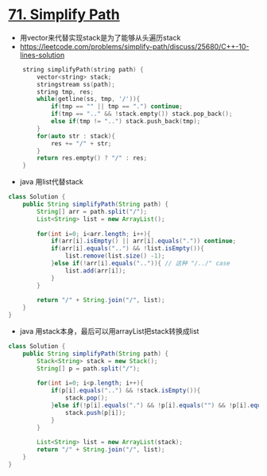 # [71. Simplify Path](https://leetcode.com/problems/simplify-path/description/)
* 用vector来代替实现stack是为了能够从头遍历stack
* https://leetcode.com/problems/simplify-path/discuss/25680/C++-10-lines-solution

```c++
    string simplifyPath(string path) {
        vector<string> stack;
        stringstream ss(path);
        string tmp, res;
        while(getline(ss, tmp, '/')){
            if(tmp == "" || tmp == ".") continue;
            if(tmp == ".." && !stack.empty()) stack.pop_back();
            else if(tmp != "..") stack.push_back(tmp);
        }
        for(auto str : stack){
            res += "/" + str;
        }
        return res.empty() ? "/" : res;
    }
```

* java 用list代替stack

```java
class Solution {
    public String simplifyPath(String path) {
        String[] arr = path.split("/");
        List<String> list = new ArrayList();
        
        for(int i=0; i<arr.length; i++){
            if(arr[i].isEmpty() || arr[i].equals(".")) continue;
            if(arr[i].equals("..") && !list.isEmpty()){
                list.remove(list.size() -1);
            }else if(!arr[i].equals("..")){ // 这种 "/../" case
                list.add(arr[i]);
            }
        }
        
        return "/" + String.join("/", list);
    }
}

```

* java 用stack本身，最后可以用arrayList把stack转换成list

```java
class Solution {
    public String simplifyPath(String path) {
        Stack<String> stack = new Stack();
        String[] p = path.split("/");
        
        for(int i=0; i<p.length; i++){
            if(p[i].equals("..") && !stack.isEmpty()){
                stack.pop();
            }else if(!p[i].equals(".") && !p[i].equals("") && !p[i].equals("..")){
                stack.push(p[i]);
            }
        }
        
        List<String> list = new ArrayList(stack);
        return "/" + String.join("/", list);
    }
}

```

